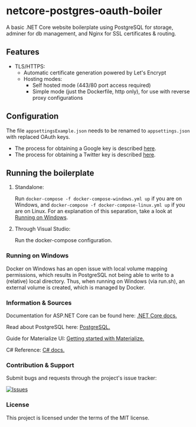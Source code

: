 # netcore-postgres-oauth-boiler

A basic .NET Core website boilerplate using PostgreSQL for storage, adminer for db management, and Nginx for SSL certificates & routing.

<!-- [Demo website.](https://netcore.demos.mtr.lt) -->

## Features

-   TLS/HTTPS:
    -   Automatic certificate generation powered by Let's Encrypt
    -   Hosting modes:
        -   Self hosted mode (443/80 port access required)
        -   Simple mode (just the Dockerfile, http only), for use with reverse proxy configurations

## Configuration

The file `appsettingsExample.json` needs to be renamed to `appsettings.json` with replaced OAuth keys.

-   The process for obtaining a Google key is described [here](https://developers.google.com/identity/protocols/OAuth2).
-   The process for obtaining a Twitter key is described [here](https://developer.twitter.com/en/docs/basics/authentication/guides/access-tokens.html).

## Running the boilerplate

1. Standalone:

    Run `docker-compose -f docker-compose-windows.yml up` if you are on Windows, and `docker-compose -f docker-compose-linux.yml up` if you are on Linux. For an explanation of this separation, take a look at [Running on Windows](#running-on-windows).

2. Through Visual Studio:

    Run the docker-compose configuration.

### Running on Windows

Docker on Windows has an open issue with local volume mapping permissions, which results in PostgreSQL not being able to write to a (relative) local directory. Thus, when running on Windows (via run.sh), an external volume is created, which is managed by Docker.

### Information & Sources

Documentation for ASP.NET Core can be found here: [.NET Core docs.](https://docs.microsoft.com/aspnet/core)

Read about PostgreSQL here: [PostgreSQL.](https://www.postgresql.org/docs/12/tutorial-start.html)

Guide for Materialize UI: [Getting started with Materialize.](https://materializecss.com/getting-started.html)

C# Reference: [C# docs.](https://docs.microsoft.com/en-us/dotnet/csharp/)

### Contribution & Support

Submit bugs and requests through the project's issue tracker:

[![Issues](http://img.shields.io/github/issues/Scharkee/netcore-postgres-oauth-boiler.svg)](https://github.com/Scharkee/netcore-postgres-oauth-boiler/issues)

### License

This project is licensed under the terms of the MIT license.
